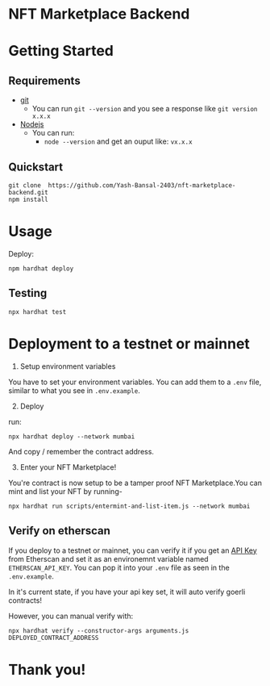 # NFT Marketplace Backend

# Getting Started

## Requirements

-   [git](https://git-scm.com/book/en/v2/Getting-Started-Installing-Git)
    -   You can run `git --version` and you see a response like `git version x.x.x`
-   [Nodejs](https://nodejs.org/en/)
    -   You can run:
        -   `node --version` and get an ouput like: `vx.x.x`

## Quickstart

```
git clone  https://github.com/Yash-Bansal-2403/nft-marketplace-backend.git
npm install
```

# Usage

Deploy:

```
npm hardhat deploy
```

## Testing

```
npx hardhat test
```

# Deployment to a testnet or mainnet

1. Setup environment variables

You have to set your environment variables. You can add them to a `.env` file, similar to what you see in `.env.example`.

2. Deploy

run:

```
npx hardhat deploy --network mumbai
```

And copy / remember the contract address.

3. Enter your NFT Marketplace!

You're contract is now setup to be a tamper proof NFT Marketplace.You can mint and list your NFT by running-

```
npx hardhat run scripts/entermint-and-list-item.js --network mumbai
```

## Verify on etherscan

If you deploy to a testnet or mainnet, you can verify it if you get an [API Key](https://etherscan.io/myapikey) from Etherscan and set it as an environemnt variable named `ETHERSCAN_API_KEY`. You can pop it into your `.env` file as seen in the `.env.example`.

In it's current state, if you have your api key set, it will auto verify goerli contracts!

However, you can manual verify with:

```
npx hardhat verify --constructor-args arguments.js DEPLOYED_CONTRACT_ADDRESS
```

# Thank you!
